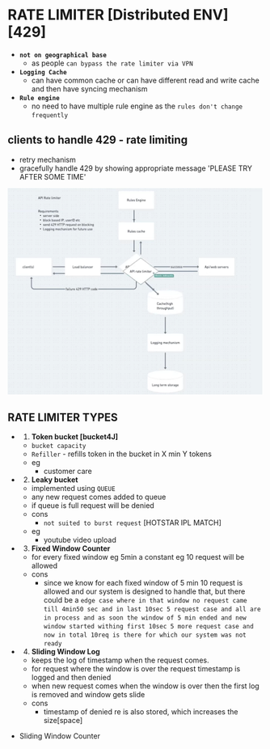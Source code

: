 # RATE LIMITER [Distributed ENV] [429]

- **`not on geographical base`**
  - as people `can bypass the rate limiter via VPN`
- **`Logging Cache`**
  - can have common cache or can have different read and write cache and then have syncing mechanism
- **`Rule engine`**
  - no need to have multiple rule engine as the `rules don't change frequently`

## clients to handle 429 - rate limiting

- retry mechanism
- gracefully handle 429 by showing appropriate message 'PLEASE TRY AFTER SOME TIME'

![Rate Limiter](./img/rate-limiter.png)

## RATE LIMITER TYPES

- 1. **Token bucket [bucket4J]**

  - `bucket capacity`
  - `Refiller` - refills token in the bucket in X min Y tokens
  - eg
    - customer care

- 2. **Leaky bucket**

  - implemented using `QUEUE`
  - any new request comes added to queue
  - if queue is full request will be denied
  - cons
    - `not suited to burst request` [HOTSTAR IPL MATCH]
  - eg
    - youtube video upload

- 3. **Fixed Window Counter**
  - for every fixed window eg 5min a constant eg 10 request will be allowed
  - cons
    - since we know for each fixed window of 5 min 10 request is allowed and our system is designed to handle that, but there could be a `edge case where in that window no request came till 4min50 sec and in last 10sec 5 request case and all are in process and as soon the window of 5 min ended and new window started withing first 10sec 5 more request case and now in total 10req is there for which our system was not ready`
- 4. **Sliding Window Log**
  - keeps the log of timestamp when the request comes.
  - for request where the window is over the request timestamp is logged and then denied
  - when new request comes when the window is over then the first log is removed and window gets slide
  - cons
    - timestamp of denied re is also stored, which increases the size[space]
- Sliding Window Counter
